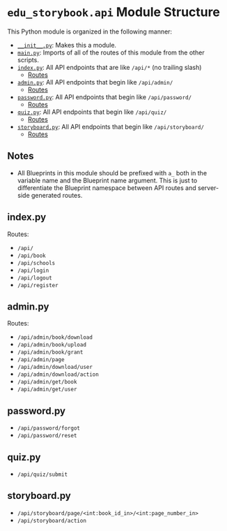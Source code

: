 # `edu_storybook.api` Module Structure

This Python module is organized in the following manner:

 - [`__init__.py`](__init__.py): Makes this a module.
 - [`main.py`](api.py): Imports of all of the routes of this module from the other scripts.
 - [`index.py`](index.py): All API endpoints that are like `/api/*` (no trailing slash)
    - [Routes](#indexpy)
 - [`admin.py`](admin.py): All API endpoints that begin like `/api/admin/`
    - [Routes](#adminpy)
 - [`password.py`](password.py): All API endpoints that begin like `/api/password/`
    - [Routes](#passwordpy)
 - [`quiz.py`](quiz.py): All API endpoints that begin like `/api/quiz/`
    - [Routes](#quizpy)
 - [`storyboard.py`](storyboard.py): All API endpoints that begin like `/api/storyboard/`
    - [Routes](#storyboardpy)

## Notes

 - All Blueprints in this module should be prefixed with `a_` both in the variable name and the Blueprint name argument. This is just to differentiate the Blueprint namespace between API routes and server-side generated routes.

## index.py

Routes:

 - `/api/`
 - `/api/book`
 - `/api/schools`
 - `/api/login`
 - `/api/logout`
 - `/api/register`

## admin.py

Routes:

 - `/api/admin/book/download`
 - `/api/admin/book/upload`
 - `/api/admin/book/grant`
 - `/api/admin/page`
 - `/api/admin/download/user`
 - `/api/admin/download/action`
 - `/api/admin/get/book`
 - `/api/admin/get/user`

## password.py

 - `/api/password/forgot`
 - `/api/password/reset`

## quiz.py

 - `/api/quiz/submit`

## storyboard.py

 - `/api/storyboard/page/<int:book_id_in>/<int:page_number_in>`
 - `/api/storyboard/action`
